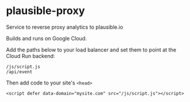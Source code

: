 # plausible-proxy

Service to reverse proxy analytics to plausible.io

Builds and runs on Google Cloud.

Add the paths below to your load balancer and set them to point at the Cloud Run backend:

```
/js/script.js
/api/event
```

Then add code to your site's `<head>`

```
<script defer data-domain="mysite.com" src="/js/script.js"></script>
```
